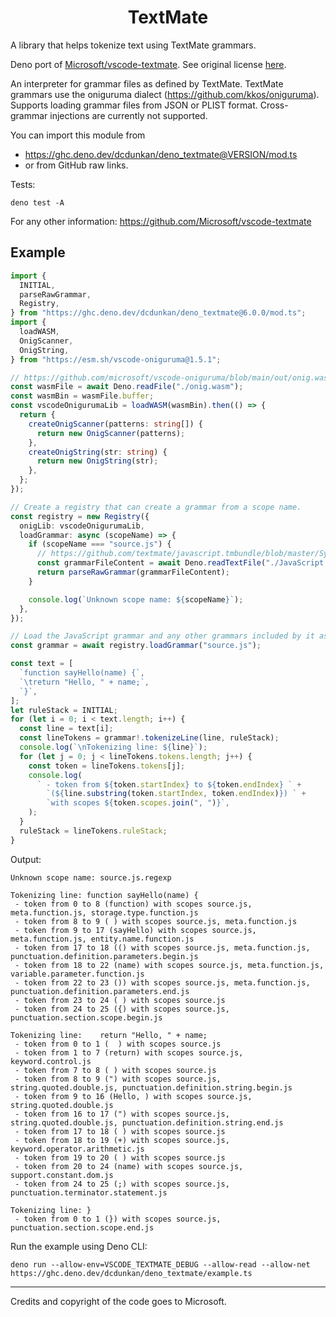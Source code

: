 <div align="center">

# TextMate

</div>

A library that helps tokenize text using TextMate grammars.

Deno port of
[Microsoft/vscode-textmate](https://github.com/Microsoft/vscode-textmate). See
original license [here](./LICENSE-MICROSOFT).

An interpreter for grammar files as defined by TextMate. TextMate grammars use
the oniguruma dialect (https://github.com/kkos/oniguruma). Supports loading
grammar files from JSON or PLIST format. Cross-grammar injections are currently
not supported.

You can import this module from

- https://ghc.deno.dev/dcdunkan/deno_textmate@VERSION/mod.ts
- or from GitHub raw links.

Tests:

```shell
deno test -A
```

For any other information: https://github.com/Microsoft/vscode-textmate

## Example

```ts
import {
  INITIAL,
  parseRawGrammar,
  Registry,
} from "https://ghc.deno.dev/dcdunkan/deno_textmate@6.0.0/mod.ts";
import {
  loadWASM,
  OnigScanner,
  OnigString,
} from "https://esm.sh/vscode-oniguruma@1.5.1";

// https://github.com/microsoft/vscode-oniguruma/blob/main/out/onig.wasm
const wasmFile = await Deno.readFile("./onig.wasm");
const wasmBin = wasmFile.buffer;
const vscodeOnigurumaLib = loadWASM(wasmBin).then(() => {
  return {
    createOnigScanner(patterns: string[]) {
      return new OnigScanner(patterns);
    },
    createOnigString(str: string) {
      return new OnigString(str);
    },
  };
});

// Create a registry that can create a grammar from a scope name.
const registry = new Registry({
  onigLib: vscodeOnigurumaLib,
  loadGrammar: async (scopeName) => {
    if (scopeName === "source.js") {
      // https://github.com/textmate/javascript.tmbundle/blob/master/Syntaxes/JavaScript.plist
      const grammarFileContent = await Deno.readTextFile("./JavaScript.plist");
      return parseRawGrammar(grammarFileContent);
    }

    console.log(`Unknown scope name: ${scopeName}`);
  },
});

// Load the JavaScript grammar and any other grammars included by it async.
const grammar = await registry.loadGrammar("source.js");

const text = [
  `function sayHello(name) {`,
  `\treturn "Hello, " + name;`,
  `}`,
];
let ruleStack = INITIAL;
for (let i = 0; i < text.length; i++) {
  const line = text[i];
  const lineTokens = grammar!.tokenizeLine(line, ruleStack);
  console.log(`\nTokenizing line: ${line}`);
  for (let j = 0; j < lineTokens.tokens.length; j++) {
    const token = lineTokens.tokens[j];
    console.log(
      ` - token from ${token.startIndex} to ${token.endIndex} ` +
        `(${line.substring(token.startIndex, token.endIndex)}) ` +
        `with scopes ${token.scopes.join(", ")}`,
    );
  }
  ruleStack = lineTokens.ruleStack;
}
```

Output:

```
Unknown scope name: source.js.regexp

Tokenizing line: function sayHello(name) {
 - token from 0 to 8 (function) with scopes source.js, meta.function.js, storage.type.function.js
 - token from 8 to 9 ( ) with scopes source.js, meta.function.js
 - token from 9 to 17 (sayHello) with scopes source.js, meta.function.js, entity.name.function.js
 - token from 17 to 18 (() with scopes source.js, meta.function.js, punctuation.definition.parameters.begin.js
 - token from 18 to 22 (name) with scopes source.js, meta.function.js, variable.parameter.function.js
 - token from 22 to 23 ()) with scopes source.js, meta.function.js, punctuation.definition.parameters.end.js
 - token from 23 to 24 ( ) with scopes source.js
 - token from 24 to 25 ({) with scopes source.js, punctuation.section.scope.begin.js

Tokenizing line: 	return "Hello, " + name;
 - token from 0 to 1 (	) with scopes source.js
 - token from 1 to 7 (return) with scopes source.js, keyword.control.js
 - token from 7 to 8 ( ) with scopes source.js
 - token from 8 to 9 (") with scopes source.js, string.quoted.double.js, punctuation.definition.string.begin.js
 - token from 9 to 16 (Hello, ) with scopes source.js, string.quoted.double.js
 - token from 16 to 17 (") with scopes source.js, string.quoted.double.js, punctuation.definition.string.end.js
 - token from 17 to 18 ( ) with scopes source.js
 - token from 18 to 19 (+) with scopes source.js, keyword.operator.arithmetic.js
 - token from 19 to 20 ( ) with scopes source.js
 - token from 20 to 24 (name) with scopes source.js, support.constant.dom.js
 - token from 24 to 25 (;) with scopes source.js, punctuation.terminator.statement.js

Tokenizing line: }
 - token from 0 to 1 (}) with scopes source.js, punctuation.section.scope.end.js
```

Run the example using Deno CLI:

```shell
deno run --allow-env=VSCODE_TEXTMATE_DEBUG --allow-read --allow-net https://ghc.deno.dev/dcdunkan/deno_textmate/example.ts
```

---

Credits and copyright of the code goes to Microsoft.

